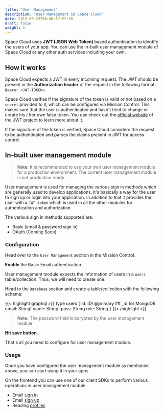 ```yaml
---
title: "User Management"
description: "User Management in Space Cloud"
date: 2019-09-23T08:08:17+05:30
draft: false
weight: 5
---
```


Space Cloud uses **JWT (JSON Web Token)** based authentication to identify the users of your app. You can use the in-built user management module of Space Cloud or any other auth services including your own.

## How it works

Space Cloud expects a JWT in every incoming request. The JWT should be present in the **Authorization header** of the request in the following format: `Bearer <JWT-TOKEN>`. 

Space Cloud verifies if the signature of the token is valid or not based on a `secret` provided to it, which can be configured via Mission Control. This makes sure that the user is authenticated and hasn't tried to change or create his / her own false token. You can check out the [official website](https://jwt.io) of the JWT project to learn more about it.

If the signature of the token is verfied, Space Cloud considers the request to be authenticated and parses the claims present in JWT for access control.

## In-built user management module

> **Note:** It is recommended to use your own user management module for a production environment. The current user management module is not production ready.

User management is used for managing the various sign in methods which are generally used to develop applications. It's basically a way for the user to sign up or login into your application. In addition to that it provides the user with a `JWT token` which is used in all the other modules for authentication and authorization. 

The various sign in methods supported are:
- Basic (email & password sign in)
- OAuth (Coming Soon)

### Configuration

Head over to the `User Management` section in the Mission Control.

**Enable** the Basic Email authentication.

User management module expects the information of users in a `users` table/collection. Thus, we will need to create one.

Head to the `Database` section and create a table/collection with the following schema:

{{< highlight graphql >}}
type users {
  id: ID! @primary     ## _id for MongoDB
  email: String!
  name: String!
  pass: String
  role: String
}
{{< /highlight >}}

> **Note:** The password field is bcrypted by the user management module

**Hit save button**.

That's all you need to configure for user management module.

### Usage

Once you have configured the user management module as mentioned above, you can start using it in your apps.

On the frontend you can use one of our client SDKs to perform various operations in user management module:
- Email [sign in](/user-management/signin)
- Email [sign up](/user-management/signup)
- Reading [profiles](/user-management/profiles)

